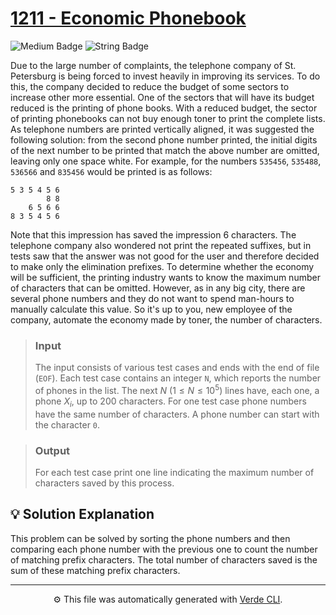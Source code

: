 # [1211 - Economic Phonebook](https://www.beecrowd.com.br/repository/UOJ_1211_en.html)

<p>
	<img alt="Medium Badge" src="https://img.shields.io/badge/Medium-%23bf8700?style=for-the-badge">
	<img alt="String Badge" src="https://img.shields.io/badge/String-%238250df?style=for-the-badge">
</p>

Due to the large number of complaints, the telephone company of St. Petersburg is being forced to invest heavily in improving its services. To do this, the company decided to reduce the budget of some sectors to increase other more essential. One of the sectors that will have its budget reduced is the printing of phone books.
With a reduced budget, the sector of printing phonebooks can not buy enough toner to print the complete lists. As telephone numbers are printed vertically aligned, it was suggested the following solution: from the second phone number printed, the initial digits of the next number to be printed that match the above number are omitted, leaving only one space white. For example, for the numbers `535456`, `535488`, `536566` and `835456` would be printed is as follows:
```
5 3 5 4 5 6
        8 8
    6 5 6 6
8 3 5 4 5 6
```

Note that this impression has saved the impression 6 characters. The telephone company also wondered not print the repeated suffixes, but in tests saw that the answer was not good for the user and therefore decided to make only the elimination prefixes. To determine whether the economy will be sufficient, the printing industry wants to know the maximum number of characters that can be omitted. However, as in any big city, there are several phone numbers and they do not want to spend man-hours to manually calculate this value. So it's up to you, new employee of the company, automate the economy made ​​by toner, the number of characters.

> ### Input
> The input consists of various test cases and ends with the end of file (`EOF`). Each test case contains an integer `N`, which reports the number of phones in the list. The next $N$ $(1 ≤ N ≤ 10^5)$ lines have, each one, a phone $X_i$, up to 200 characters. For one test case phone numbers have the same number of characters. A phone number can start with the character `0`.

> ### Output
> For each test case print one line indicating the maximum number of characters saved by this process.

## 💡 Solution Explanation
This problem can be solved by sorting the phone numbers and then comparing each phone number with the previous one to count the number of matching prefix characters. The total number of characters saved is the sum of these matching prefix characters.

---
<p align="center">
	⚙️ This file was automatically generated with <a href="https://github.com/andreeluis/verde-cli">Verde CLI</a>.
</p>